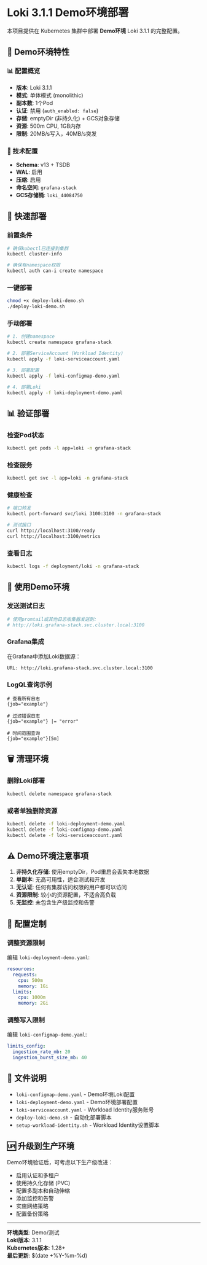 # Loki 3.1.1 Demo环境部署

本项目提供在 Kubernetes 集群中部署 **Demo环境** Loki 3.1.1 的完整配置。

## 🎯 Demo环境特性

### 📊 配置概览
- **版本**: Loki 3.1.1
- **模式**: 单体模式 (monolithic)
- **副本数**: 1个Pod
- **认证**: 禁用 (`auth_enabled: false`)
- **存储**: emptyDir (非持久化) + GCS对象存储
- **资源**: 500m CPU, 1GB内存
- **限制**: 20MB/s写入，40MB/s突发

### 🔧 技术配置
- **Schema**: v13 + TSDB
- **WAL**: 启用
- **压缩**: 启用
- **命名空间**: `grafana-stack`
- **GCS存储桶**: `loki_44084750`

## 🚀 快速部署

### 前置条件
```bash
# 确保kubectl已连接到集群
kubectl cluster-info

# 确保有namespace权限
kubectl auth can-i create namespace
```

### 一键部署
```bash
chmod +x deploy-loki-demo.sh
./deploy-loki-demo.sh
```

### 手动部署
```bash
# 1. 创建namespace
kubectl create namespace grafana-stack

# 2. 部署ServiceAccount (Workload Identity)
kubectl apply -f loki-serviceaccount.yaml

# 3. 部署配置
kubectl apply -f loki-configmap-demo.yaml

# 4. 部署Loki
kubectl apply -f loki-deployment-demo.yaml
```

## 📊 验证部署

### 检查Pod状态
```bash
kubectl get pods -l app=loki -n grafana-stack
```

### 检查服务
```bash
kubectl get svc -l app=loki -n grafana-stack
```

### 健康检查
```bash
# 端口转发
kubectl port-forward svc/loki 3100:3100 -n grafana-stack

# 测试接口
curl http://localhost:3100/ready
curl http://localhost:3100/metrics
```

### 查看日志
```bash
kubectl logs -f deployment/loki -n grafana-stack
```

## 📡 使用Demo环境

### 发送测试日志
```bash
# 使用promtail或其他日志收集器发送到:
# http://loki.grafana-stack.svc.cluster.local:3100
```

### Grafana集成
在Grafana中添加Loki数据源：
```
URL: http://loki.grafana-stack.svc.cluster.local:3100
```

### LogQL查询示例
```logql
# 查看所有日志
{job="example"}

# 过滤错误日志
{job="example"} |= "error"

# 时间范围查询
{job="example"}[5m]
```

## 🗑️ 清理环境

### 删除Loki部署
```bash
kubectl delete namespace grafana-stack
```

### 或者单独删除资源
```bash
kubectl delete -f loki-deployment-demo.yaml
kubectl delete -f loki-configmap-demo.yaml
kubectl delete -f loki-serviceaccount.yaml
```

## ⚠️ Demo环境注意事项

1. **非持久化存储**: 使用emptyDir，Pod重启会丢失本地数据
2. **单副本**: 无高可用性，适合测试和开发
3. **无认证**: 任何有集群访问权限的用户都可以访问
4. **资源限制**: 较小的资源配置，不适合高负载
5. **无监控**: 未包含生产级监控和告警

## 🔧 配置定制

### 调整资源限制
编辑 `loki-deployment-demo.yaml`:
```yaml
resources:
  requests:
    cpu: 500m
    memory: 1Gi
  limits:
    cpu: 1000m
    memory: 2Gi
```

### 调整写入限制
编辑 `loki-configmap-demo.yaml`:
```yaml
limits_config:
  ingestion_rate_mb: 20
  ingestion_burst_size_mb: 40
```

## 📁 文件说明

- `loki-configmap-demo.yaml` - Demo环境Loki配置
- `loki-deployment-demo.yaml` - Demo环境部署配置
- `loki-serviceaccount.yaml` - Workload Identity服务账号
- `deploy-loki-demo.sh` - 自动化部署脚本
- `setup-workload-identity.sh` - Workload Identity设置脚本

## 🆙 升级到生产环境

Demo环境验证后，可考虑以下生产级改进：
- 启用认证和多租户
- 使用持久化存储 (PVC)
- 配置多副本和自动伸缩
- 添加监控和告警
- 实施网络策略
- 配置备份策略

---

**环境类型**: Demo/测试  
**Loki版本**: 3.1.1  
**Kubernetes版本**: 1.28+  
**最后更新**: $(date +%Y-%m-%d) 
